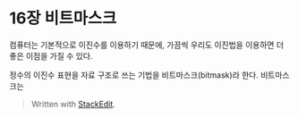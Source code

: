 # 16장 비트마스크

컴퓨터는 기본적으로 이진수를 이용하기 때문에, 가끔씩 우리도 이진법을 이용하면  더 좋은 이점을 가질 수 있다. 

정수의 이진수 표현을 자료 구조로 쓰는 기법을 비트마스크(bitmask)라 한다. 비트마스크는


> Written with [StackEdit](https://stackedit.io/).
<!--stackedit_data:
eyJoaXN0b3J5IjpbOTk5OTkwNjEzLC0xNjM3OTU4MzEyXX0=
-->